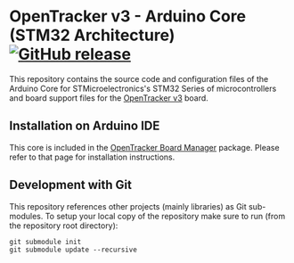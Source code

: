 # OpenTracker v3 - Arduino Core (STM32 Architecture) [![GitHub release](https://img.shields.io/github/release/geolink/opentracker-stm32-core.svg)](https://github.com/geolink/opentracker-stm32-core/releases/latest)

This repository contains the source code and configuration files of the Arduino Core for STMicroelectronics's STM32 Series of microcontrollers and board support files for the [OpenTracker v3](https://geolink.io/opentracker.php) board.

## Installation on Arduino IDE

This core is included in the [OpenTracker Board Manager](https://github.com/geolink/opentracker-arduino-board) package. Please refer to that page for installation instructions.

## Development with Git

This repository references other projects (mainly libraries) as Git sub-modules. To setup your local copy of the repository make sure to run (from the repository root directory):

```
git submodule init
git submodule update --recursive
```
